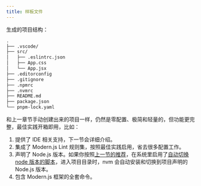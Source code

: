 ```yaml
---
title: 样板文件
---
```


生成的项目结构：

```md
.
├── .vscode/
├── src/
│   ├── .eslintrc.json
│   ├── App.css
│   └── App.jsx
├── .editorconfig
├── .gitignore
├── .npmrc
├── .nvmrc
├── README.md
├── package.json
└── pnpm-lock.yaml
```

和上一章节手动创建出来的项目一样，仍然是零配置、极简和轻量的，但功能更完整，最佳实践开箱即用，比如：

1. 提供了 IDE 相关支持，下一节会详细介绍。
2. 集成了 Modern.js Lint 规则集，按照最佳实践启用，省去很多配置工作。
3. 声明了 Node.js 版本。如果你按照[上一节的推荐](../c01-getting-started/1.1-prerequisites)，在系统里启用了[自动切换 node 版本的脚本](https://github.com/nvm-sh/nvm#automatically-call-nvm-use)，进入项目目录时，nvm 会自动安装和切换到项目声明的 Node.js 版本。
4. 包含 Modern.js 框架的全套命令。
